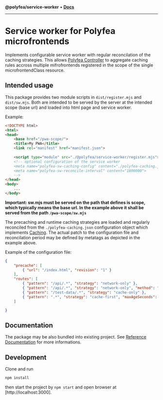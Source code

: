 **@polyfea/service-worker** • [**Docs**](globals.md)

***

# Service worker for Polyfea microfrontends

Implements configurable service worker with regular reconcilation of the caching strategies. This allows [Polyfea Controller](https://github.com/polyfea/polyfea-controller) to aggregate caching rules accross multiple mifrofrontends registered in the scope of the single microfrontendClass resource.

## Intended usage

This package provides two module scripts in  `dist/register.mjs` and `dist/sw.mjs`. Both are intended to be served by the server at the intended scope (base url) and loaded into html page and service worker. 

Example:

```html
<!DOCTYPE html>
<html>
<head>
    <base href="/pwa-scope/">
    <title>My PWA</title>
    <link rel="manifest" href="manifest.json">
    
    <script type="module" src="./@polyfea/service-worker/register.mjs"></script>
    <!-- optional configuration of the service worker 
    <meta name="polyfea-sw-caching-config" content="./polyfea-caching.json">
    <meta name="polyfea-sw-reconcile-interval" content="1800000">
    -->
</head>
<body>
    ...
</body>
```

**Important: sw.mjs must be served on the path that defines is scope, which typically means the base url. In the example above it shall be served from the path `/pwa-scope/sw.mjs`**

The precaching and runtime caching strategies are loaded and regularly reconciled from the `./polyfea-caching.json` configuration object which implements [Caching](./doc/interfaces/Caching.md). The actual patch to the configuration file and reconcilation period may be defined by metatags as depicted in the example above.

Example of the configuration file:

```json
{
    "precache": [
        { "url": "/index.html", "revision": "1" }
    ],
    "routes": [
        { "pattern": "/api/.*", "strategy": "network-only" },
        { "pattern": "/api/.*", "strategy": "network-only", "method": "POST", "syncRetentionMinutes": 60 },  
        { "pattern": "/test-data/.*", "strategy": "cache-only" },
        { "pattern": ".*", "strategy": "cache-first", "maxAgeSeconds":  86400 }
    ]

}
```

## Documentation

The package may be also bundled into existing project. See [Reference Documentation](./docs/README.md) for more informations.

## Development

Clone and run 

```sh
npm install
```

then start the project by `npm start` and open browser at [http://localhost:3000].

